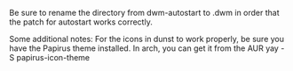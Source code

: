 Be sure to rename the directory from dwm-autostart to .dwm in order that the patch for autostart works correctly. 

Some additional notes:
For the icons in dunst to work properly, be sure you have the Papirus theme installed. In arch, you can get it from the AUR yay -S papirus-icon-theme
